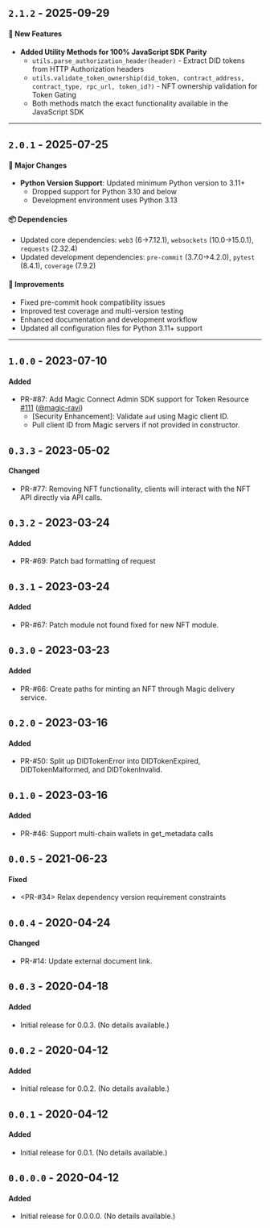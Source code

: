 ## `2.1.2` - 2025-09-29

#### 🚀 New Features

- **Added Utility Methods for 100% JavaScript SDK Parity**
  - `utils.parse_authorization_header(header)` - Extract DID tokens from HTTP Authorization headers
  - `utils.validate_token_ownership(did_token, contract_address, contract_type, rpc_url, token_id?)` - NFT ownership validation for Token Gating
  - Both methods match the exact functionality available in the JavaScript SDK

---

## `2.0.1` - 2025-07-25

#### 🚀 Major Changes

- **Python Version Support**: Updated minimum Python version to 3.11+
  - Dropped support for Python 3.10 and below
  - Development environment uses Python 3.13

#### 📦 Dependencies

- Updated core dependencies: `web3` (6→7.12.1), `websockets` (10.0→15.0.1), `requests` (2.32.4)
- Updated development dependencies: `pre-commit` (3.7.0→4.2.0), `pytest` (8.4.1), `coverage` (7.9.2)

#### 🔧 Improvements

- Fixed pre-commit hook compatibility issues
- Improved test coverage and multi-version testing
- Enhanced documentation and development workflow
- Updated all configuration files for Python 3.11+ support

---

## `1.0.0` - 2023-07-10

#### Added

- PR-#87: Add Magic Connect Admin SDK support for Token Resource [#111](https://github.com/magiclabs/magic-admin-js/pull/111) ([@magic-ravi](https://github.com/magic-ravi))
  - [Security Enhancement]: Validate `aud` using Magic client ID.
  - Pull client ID from Magic servers if not provided in constructor.

## `0.3.3` - 2023-05-02

#### Changed

- PR-#77: Removing NFT functionality, clients will interact with the NFT API directly via API calls.

## `0.3.2` - 2023-03-24

#### Added

- PR-#69: Patch bad formatting of request

## `0.3.1` - 2023-03-24

#### Added

- PR-#67: Patch module not found fixed for new NFT module.

## `0.3.0` - 2023-03-23

#### Added

- PR-#66: Create paths for minting an NFT through Magic delivery service.

## `0.2.0` - 2023-03-16

#### Added

- PR-#50: Split up DIDTokenError into DIDTokenExpired, DIDTokenMalformed, and DIDTokenInvalid.

## `0.1.0` - 2023-03-16

#### Added

- PR-#46: Support multi-chain wallets in get_metadata calls

## `0.0.5` - 2021-06-23

#### Fixed

- <PR-#34> Relax dependency version requirement constraints

## `0.0.4` - 2020-04-24

#### Changed

- PR-#14: Update external document link.

## `0.0.3` - 2020-04-18

#### Added

- Initial release for 0.0.3. (No details available.)

## `0.0.2` - 2020-04-12

#### Added

- Initial release for 0.0.2. (No details available.)

## `0.0.1` - 2020-04-12

#### Added

- Initial release for 0.0.1. (No details available.)

## `0.0.0.0` - 2020-04-12

#### Added

- Initial release for 0.0.0.0. (No details available.)
